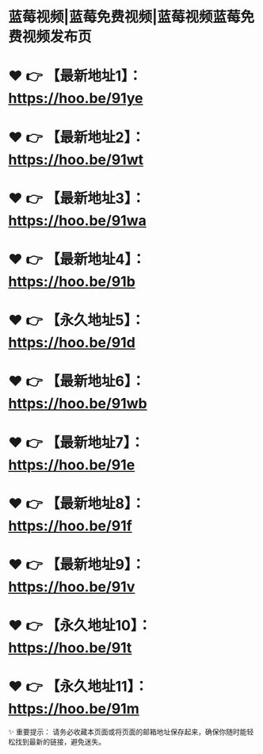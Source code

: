 # 蓝莓视频|蓝莓免费视频|蓝莓视频蓝莓免费视频发布页

# ❤️ 👉 【最新地址1】：https://hoo.be/91ye

# ❤️ 👉 【最新地址2】：https://hoo.be/91wt

# ❤️ 👉 【最新地址3】：https://hoo.be/91wa

# ❤️ 👉 【最新地址4】：https://hoo.be/91b

# ❤️ 👉 【永久地址5】：https://hoo.be/91d

# ❤️ 👉 【最新地址6】：https://hoo.be/91wb

# ❤️ 👉 【最新地址7】：https://hoo.be/91e

# ❤️ 👉 【最新地址8】：https://hoo.be/91f

# ❤️ 👉 【最新地址9】：https://hoo.be/91v

# ❤️ 👉 【永久地址10】：https://hoo.be/91t

# ❤️ 👉 【永久地址11】：https://hoo.be/91m


✨ 重要提示： 请务必收藏本页面或将页面的邮箱地址保存起来，确保你随时能轻松找到最新的链接，避免迷失。

